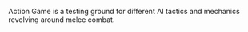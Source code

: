Action Game is a testing ground for different AI tactics and mechanics revolving around melee combat.  
